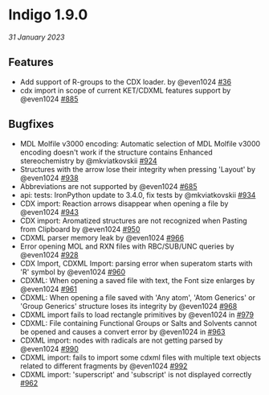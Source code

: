 # Indigo 1.9.0

*31 January 2023*
 
## Features
* Add support of R-groups to the CDX loader. by @even1024 [#36](https://github.com/epam/Indigo/issues/36)
* cdx import in scope of current KET/CDXML features support by @even1024 [#885](https://github.com/epam/Indigo/issues/885)

## Bugfixes
* MDL Molfile v3000 encoding: Automatic selection of MDL Molfile v3000 encoding doesn't work if the structure contains Enhanced stereochemistry by @mkviatkovskii [#924](https://github.com/epam/Indigo/issues/924)
* Structures with the arrow lose their integrity when pressing 'Layout' by @even1024 [#938](https://github.com/epam/Indigo/issues/938)
* Abbreviations are not supported by @even1024 [#685](https://github.com/epam/Indigo/issues/685)
* api: tests: IronPython update to 3.4.0, fix tests by @mkviatkovskii [#934](https://github.com/epam/Indigo/issues/934)
* CDX import: Reaction arrows disappear when opening a file by @even1024 [#943](https://github.com/epam/Indigo/issues/943)
* CDX import: Aromatized structures are not recognized when Pasting from Clipboard by @even1024 [#950](https://github.com/epam/Indigo/issues/950)
* CDXML parser memory leak by @even1024 [#966](https://github.com/epam/Indigo/issues/966)
* Error opening MOL and RXN files with RBC/SUB/UNC queries by @even1024 [#928](https://github.com/epam/Indigo/issues/928)
* CDX Import, CDXML Import: parsing error when superatom starts with 'R' symbol by @even1024 [#960](https://github.com/epam/Indigo/issues/960)
* CDXML: When opening a saved file with text, the Font size enlarges by @even1024 [#961](https://github.com/epam/Indigo/issues/961)
* CDXML: When opening a file saved with 'Any atom', 'Atom Generics' or 'Group Generics' structure loses its integrity by @even1024 [#968](https://github.com/epam/Indigo/issues/968)
* CDXML import fails to load rectangle primitives by @even1024 in [#979](https://github.com/epam/Indigo/issues/979)
* CDXML: File containing Functional Groups or Salts and Solvents cannot be opened and causes a convert error by @even1024 in [#963](https://github.com/epam/Indigo/issues/963)
* CDXML import: nodes with radicals are not getting parsed by @even1024 [#990](https://github.com/epam/Indigo/issues/990)
* CDXML import: fails to import some cdxml files with multiple text objects related to different fragments by @even1024 [#992](https://github.com/epam/Indigo/issues/992)
* CDXML import: 'superscript' and 'subscript' is not displayed correctly [#962](https://github.com/epam/Indigo/issues/962)
